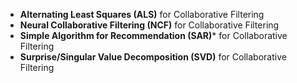 - **Alternating Least Squares (ALS)** for Collaborative Filtering
- **Neural Collaborative Filtering (NCF)** for Collaborative Filtering
- **Simple Algorithm for Recommendation (SAR)*** for Collaborative Filtering
- **Surprise/Singular Value Decomposition (SVD)** for Collaborative Filtering
